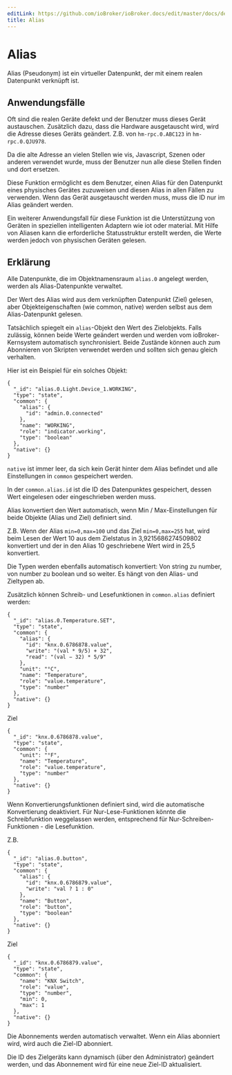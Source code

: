```yaml
---
editLink: https://github.com/ioBroker/ioBroker.docs/edit/master/docs/de/dev/aliases.md
title: Alias
---
```

# Alias
Alias (Pseudonym) ist ein virtueller Datenpunkt, der mit einem realen Datenpunkt verknüpft ist.

## Anwendungsfälle
Oft sind die realen Geräte defekt und der Benutzer muss dieses Gerät austauschen.
Zusätzlich dazu, dass die Hardware ausgetauscht wird, wird die Adresse dieses Geräts geändert. Z.B. von `hm-rpc.0.ABC123` in `hm-rpc.0.QJU978`.

Da die alte Adresse an vielen Stellen wie vis, Javascript, Szenen oder anderen verwendet wurde, muss der Benutzer nun alle diese Stellen finden und dort ersetzen.

Diese Funktion ermöglicht es dem Benutzer, einen Alias für den Datenpunkt eines physisches Gerätes zuzuweisen und diesen Alias in allen Fällen zu verwenden.
Wenn das Gerät ausgetauscht werden muss, muss die ID nur im Alias geändert werden.

Ein weiterer Anwendungsfall für diese Funktion ist die Unterstützung von Geräten in speziellen intelligenten Adaptern wie iot oder material.
Mit Hilfe von Aliasen kann die erforderliche Statusstruktur erstellt werden, die Werte werden jedoch von physischen Geräten gelesen.

## Erklärung
Alle Datenpunkte, die im Objektnamensraum `alias.0` angelegt werden, werden als Alias-Datenpunkte verwaltet.

Der Wert des Alias wird aus dem verknüpften Datenpunkt (Ziel) gelesen, aber Objekteigenschaften (wie common, native) werden selbst aus dem Alias-Datenpunkt gelesen.

Tatsächlich spiegelt ein `alias`-Objekt den Wert des Zielobjekts.
Falls zulässig, können beide Werte geändert werden und werden vom ioBroker-Kernsystem automatisch synchronisiert.
Beide Zustände können auch zum Abonnieren von Skripten verwendet werden und sollten sich genau gleich verhalten.

Hier ist ein Beispiel für ein solches Objekt:

```
{
  "_id": "alias.0.Light.Device_1.WORKING",
  "type": "state",
  "common": {
    "alias": {
      "id": "admin.0.connected"
    },
    "name": "WORKING",
    "role": "indicator.working",
    "type": "boolean"
  },
  "native": {}
}
```

`native` ist immer leer, da sich kein Gerät hinter dem Alias befindet und alle Einstellungen in `common` gespeichert werden.

In der `common.alias.id` ist die ID des Datenpunktes gespeichert, dessen Wert eingelesen oder eingeschrieben werden muss.

Alias konvertiert den Wert automatisch, wenn Min / Max-Einstellungen für beide Objekte (Alias und Ziel) definiert sind.

Z.B. Wenn der Alias `min=0,max=100` und das Ziel `min=0,max=255` hat, wird beim Lesen der Wert 10 aus dem Zielstatus in 3,9215686274509802 konvertiert und der in den Alias 10 geschriebene Wert wird in 25,5 konvertiert.

Die Typen werden ebenfalls automatisch konvertiert: Von string zu number, von number zu boolean und so weiter. Es hängt von den Alias- und Zieltypen ab.

Zusätzlich können Schreib- und Lesefunktionen in `common.alias` definiert werden:

```
{
  "_id": "alias.0.Temperature.SET",
  "type": "state",
  "common": {
    "alias": {
      "id": "knx.0.6786878.value",
      "write": "(val * 9/5) + 32",
      "read": "(val − 32) * 5/9"
    },
    "unit": "°C",
    "name": "Temperature",
    "role": "value.temperature",
    "type": "number"
  },
  "native": {}
}
```

Ziel

```
{
  "_id": "knx.0.6786878.value",
  "type": "state",
  "common": {
    "unit": "°F",
    "name": "Temperature",
    "role": "value.temperature",
    "type": "number"
  },
  "native": {}
}
```

Wenn Konvertierungsfunktionen definiert sind, wird die automatische Konvertierung deaktiviert. Für Nur-Lese-Funktionen könnte die Schreibfunktion weggelassen werden, entsprechend für Nur-Schreiben-Funktionen - die Lesefunktion.

Z.B.

```
{
  "_id": "alias.0.button",
  "type": "state",
  "common": {
    "alias": {
      "id": "knx.0.6786879.value",
      "write": "val ? 1 : 0"
    },
    "name": "Button",
    "role": "button",
    "type": "boolean"
  },
  "native": {}
}
```

Ziel

```
{
  "_id": "knx.0.6786879.value",
  "type": "state",
  "common": {
    "name": "KNX Switch",
    "role": "value",
    "type": "number",
    "min": 0,
    "max": 1
  },
  "native": {}
}
```

Die Abonnements werden automatisch verwaltet. Wenn ein Alias abonniert wird, wird auch die Ziel-ID abonniert.

Die ID des Zielgeräts kann dynamisch (über den Administrator) geändert werden, und das Abonnement wird für eine neue Ziel-ID aktualisiert.

